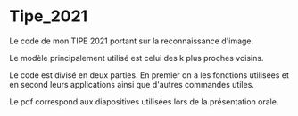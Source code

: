 # Tipe_2021
Le code de mon TIPE 2021 portant sur la reconnaissance d'image.

Le modèle principalement utilisé est celui des k plus proches voisins.

Le code est divisé en deux parties. En premier on a les fonctions utilisées et en second leurs applications ainsi que d'autres commandes utiles.

Le pdf correspond aux diapositives utilisées lors de la présentation orale.
